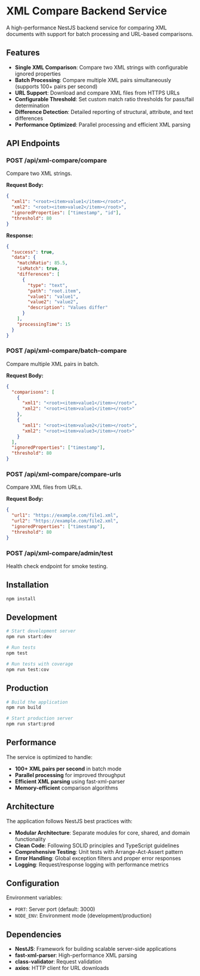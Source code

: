 # XML Compare Backend Service

A high-performance NestJS backend service for comparing XML documents with support for batch processing and URL-based comparisons.

## Features

- **Single XML Comparison**: Compare two XML strings with configurable ignored properties
- **Batch Processing**: Compare multiple XML pairs simultaneously (supports 100+ pairs per second)
- **URL Support**: Download and compare XML files from HTTPS URLs
- **Configurable Threshold**: Set custom match ratio thresholds for pass/fail determination
- **Difference Detection**: Detailed reporting of structural, attribute, and text differences
- **Performance Optimized**: Parallel processing and efficient XML parsing

## API Endpoints

### POST /api/xml-compare/compare
Compare two XML strings.

**Request Body:**
```json
{
  "xml1": "<root><item>value1</item></root>",
  "xml2": "<root><item>value2</item></root>",
  "ignoredProperties": ["timestamp", "id"],
  "threshold": 80
}
```

**Response:**
```json
{
  "success": true,
  "data": {
    "matchRatio": 85.5,
    "isMatch": true,
    "differences": [
      {
        "type": "text",
        "path": "root.item",
        "value1": "value1",
        "value2": "value2",
        "description": "Values differ"
      }
    ],
    "processingTime": 15
  }
}
```

### POST /api/xml-compare/batch-compare
Compare multiple XML pairs in batch.

**Request Body:**
```json
{
  "comparisons": [
    {
      "xml1": "<root><item>value1</item></root>",
      "xml2": "<root><item>value1</item></root>"
    },
    {
      "xml1": "<root><item>value2</item></root>",
      "xml2": "<root><item>value3</item></root>"
    }
  ],
  "ignoredProperties": ["timestamp"],
  "threshold": 80
}
```

### POST /api/xml-compare/compare-urls
Compare XML files from URLs.

**Request Body:**
```json
{
  "url1": "https://example.com/file1.xml",
  "url2": "https://example.com/file2.xml",
  "ignoredProperties": ["timestamp"],
  "threshold": 80
}
```

### POST /api/xml-compare/admin/test
Health check endpoint for smoke testing.

## Installation

```bash
npm install
```

## Development

```bash
# Start development server
npm run start:dev

# Run tests
npm test

# Run tests with coverage
npm run test:cov
```

## Production

```bash
# Build the application
npm run build

# Start production server
npm run start:prod
```

## Performance

The service is optimized to handle:
- **100+ XML pairs per second** in batch mode
- **Parallel processing** for improved throughput
- **Efficient XML parsing** using fast-xml-parser
- **Memory-efficient** comparison algorithms

## Architecture

The application follows NestJS best practices with:

- **Modular Architecture**: Separate modules for core, shared, and domain functionality
- **Clean Code**: Following SOLID principles and TypeScript guidelines
- **Comprehensive Testing**: Unit tests with Arrange-Act-Assert pattern
- **Error Handling**: Global exception filters and proper error responses
- **Logging**: Request/response logging with performance metrics

## Configuration

Environment variables:
- `PORT`: Server port (default: 3000)
- `NODE_ENV`: Environment mode (development/production)

## Dependencies

- **NestJS**: Framework for building scalable server-side applications
- **fast-xml-parser**: High-performance XML parsing
- **class-validator**: Request validation
- **axios**: HTTP client for URL downloads 